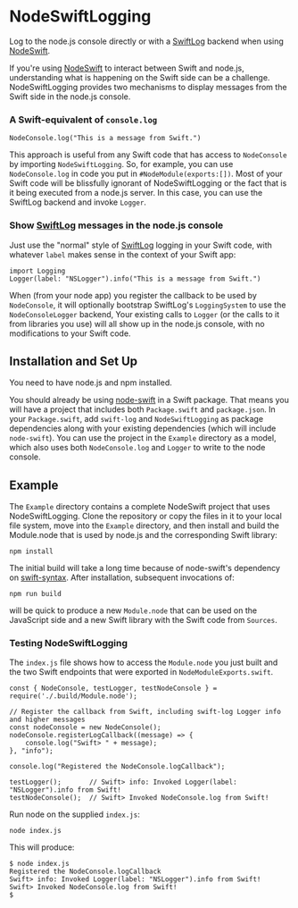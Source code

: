 # NodeSwiftLogging

Log to the node.js console directly or with a [SwiftLog](https://github.com/apple/swift-log) backend when using [NodeSwift](https://github.com/kabiroberai/node-swift).

If you're using [NodeSwift](https://github.com/kabiroberai/node-swift) to interact between Swift and node.js, understanding what is happening on the Swift side can be a challenge. NodeSwiftLogging provides two mechanisms to display messages from the Swift side in the node.js console.

### A Swift-equivalent of `console.log`

```
NodeConsole.log("This is a message from Swift.")
```

This approach is useful from any Swift code that has access to `NodeConsole` by importing `NodeSwiftLogging`. So, for example, you can use `NodeConsole.log` in code you put in `#NodeModule(exports:[])`. Most of your Swift code will be blissfully ignorant of NodeSwiftLogging or the fact that is it being executed from a node.js server. In this case, you can use the SwiftLog backend and invoke `Logger`. 

### Show [SwiftLog](https://github.com/apple/swift-log) messages in the node.js console

Just use the "normal" style of [SwiftLog](https://github.com/apple/swift-log) logging in your Swift code, with whatever `label` makes sense in the context of your Swift app:

```
import Logging
Logger(label: "NSLogger").info("This is a message from Swift.")
```

When (from your node app) you register the callback to be used by `NodeConsole`, it will optionally bootstrap SwiftLog's `LoggingSystem` to use the `NodeConsoleLogger` backend, Your existing calls to `Logger` (or the calls to it from libraries you use) will all show up in the node.js console, with no modifications to your Swift code.

## Installation and Set Up

You need to have node.js and npm installed.

You should already be using [node-swift](https://github.com/kabiroberai/node-swift) in a Swift package. That means you will have a project that includes both `Package.swift` and `package.json`. In your `Package.swift`, add `swift-log` and `NodeSwiftLogging` as package dependencies along with your existing dependencies (which will include `node-swift`). You can use the project in the `Example` directory as a model, which also uses both `NodeConsole.log` and `Logger` to write to the node console.

## Example

The `Example` directory contains a complete NodeSwift project that uses NodeSwiftLogging. Clone the repository or copy the files in it to your local file system, move into the `Example` directory, and then install and build the Module.node that is used by node.js and the corresponding Swift library:

```
npm install
```

The initial build will take a long time because of node-swift's dependency on [swift-syntax](https://github.com/swiftlang/swift-syntax). After installation, subsequent invocations of:

```
npm run build
```

will be quick to produce a new `Module.node` that can be used on the JavaScript side and a new Swift library with the Swift code from `Sources`.

### Testing NodeSwiftLogging

The `index.js` file shows how to access the `Module.node` you just built and the two Swift endpoints that were exported in `NodeModuleExports.swift`.

```
const { NodeConsole, testLogger, testNodeConsole } = require('./.build/Module.node');

// Register the callback from Swift, including swift-log Logger info and higher messages
const nodeConsole = new NodeConsole();
nodeConsole.registerLogCallback((message) => {
    console.log("Swift> " + message);
}, "info");

console.log("Registered the NodeConsole.logCallback");

testLogger();       // Swift> info: Invoked Logger(label: "NSLogger").info from Swift!
testNodeConsole();  // Swift> Invoked NodeConsole.log from Swift!
```

Run node on the supplied `index.js`:

```
node index.js
```

This will produce:

```
$ node index.js
Registered the NodeConsole.logCallback
Swift> info: Invoked Logger(label: "NSLogger").info from Swift!
Swift> Invoked NodeConsole.log from Swift!
$
```
